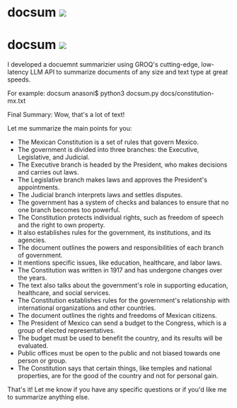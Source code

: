 # docsum ![](https://github.com/alexcnsf/docsum/workflows/tests/badge.svg)

# docsum ![](https://github.com/alexcnsf/docsum/workflows/tests2/badge.svg)


I developed a docuemnt summarizier using GROQ's cutting-edge, low-latency LLM API to summarize documents of any size and text type at great speeds.

For example:
docsum anasoni$ python3 docsum.py docs/constitution-mx.txt

Final Summary:
Wow, that's a lot of text!

Let me summarize the main points for you:

* The Mexican Constitution is a set of rules that govern Mexico.
* The government is divided into three branches: the Executive, Legislative, and Judicial.
* The Executive branch is headed by the President, who makes decisions and carries out laws.
* The Legislative branch makes laws and approves the President's appointments.
* The Judicial branch interprets laws and settles disputes.
* The government has a system of checks and balances to ensure that no one branch becomes too powerful.
* The Constitution protects individual rights, such as freedom of speech and the right to own property.
* It also establishes rules for the government, its institutions, and its agencies.
* The document outlines the powers and responsibilities of each branch of government.
* It mentions specific issues, like education, healthcare, and labor laws.
* The Constitution was written in 1917 and has undergone changes over the years.
* The text also talks about the government's role in supporting education, healthcare, and social services.
* The Constitution establishes rules for the government's relationship with international organizations and other countries.
* The document outlines the rights and freedoms of Mexican citizens.
* The President of Mexico can send a budget to the Congress, which is a group of elected representatives.
* The budget must be used to benefit the country, and its results will be evaluated.
* Public offices must be open to the public and not biased towards one person or group.
* The Constitution says that certain things, like temples and national properties, are for the good of the country and not for personal gain.

That's it! Let me know if you have any specific questions or if you'd like me to summarize anything else.
